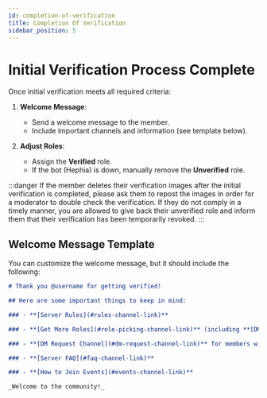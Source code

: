 ```yaml
---
id: completion-of-verification
title: Completion Of Verification
sidebar_position: 5
---
```


# Initial Verification Process Complete

Once initial verification meets all required criteria:

1. **Welcome Message**:

   - Send a welcome message to the member.
   - Include important channels and information (see template below).

2. **Adjust Roles**:

   - Assign the **Verified** role.
   - If the bot (Hephia) is down, manually remove the **Unverified** role.

:::danger
If the member deletes their verification images after the initial verification is completed, please ask them to repost the images in order for a moderator to double check the verification. If they do not comply in a timely manner, you are allowed to give back their unverified role and inform them that their verification has been temporarily revoked.
:::

## Welcome Message Template

You can customize the welcome message, but it should include the following:

```markdown
# Thank you @username for getting verified!

## Here are some important things to keep in mind:

### - **[Server Rules](#rules-channel-link)**

### - **[Get More Roles](#role-picking-channel-link)** (including **[DM Status Roles](#dm-status-roles-link)**)

### - **[DM Request Channel](#dm-request-channel-link)** for members with "DM Ask First" role

### - **[Server FAQ](#faq-channel-link)**

### - **[How to Join Events](#events-channel-link)**

_Welcome to the community!_
```
